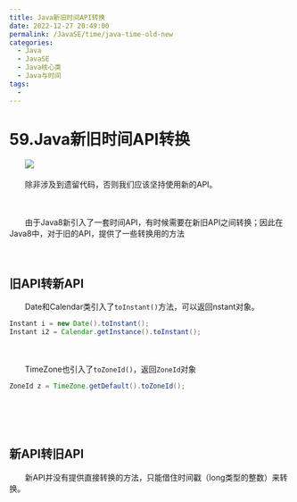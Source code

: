 ```yaml
---
title: Java新旧时间API转换
date: 2022-12-27 20:49:00
permalink: /JavaSE/time/java-time-old-new
categories:
  - Java
  - JavaSE
  - Java核心类
  - Java与时间
tags:
  - 
---
```



# 59.Java新旧时间API转换

　　‍![](https://image.peterjxl.com/blog/blog30.jpg)

　　除非涉及到遗留代码，否则我们应该坚持使用新的API。

<!-- more -->　　‍

　　由于Java8新引入了一套时间API，有时候需要在新旧API之间转换；因此在Java8中，对于旧的API，提供了一些转换用的方法

　　‍

## 旧API转新API

　　Date和Calendar类引入了`toInstant()`方法，可以返回nstant对象。

```java
Instant i = new Date().toInstant();
Instant i2 = Calendar.getInstance().toInstant();
```

　　‍

　　TimeZone也引入了`toZoneId()`，返回`ZoneId`对象

```java
ZoneId z = TimeZone.getDefault().toZoneId();
```

　　‍

　　‍

## 新API转旧API

　　新API并没有提供直接转换的方法，只能借住时间戳（long类型的整数）来转换。

　　‍

　　‍

　　‍
